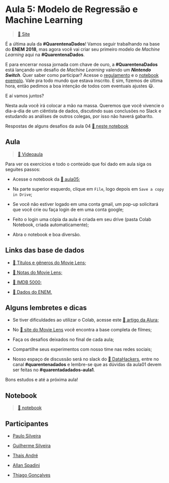 # Aula 5: Modelo de Regressão e Machine Learning

> [:link: Site](https://www.alura.com.br/quarentenadados/aula05-regressao-machine-learning "Site da aula 05")

É a última aula da **#QuarentenaDados**!
Vamos seguir trabalhando na base do **ENEM 2018**, mas agora você vai criar seu primeiro modelo de _Machine Learning_ aqui na **#QuarentenaDados**.

E para encerrar nossa jornada com chave de ouro, a **#QuarentenaDados** está lançando um desafio de _Machine Learning_ valendo um **_Nintendo Switch_**.
Quer saber como participar?
Acesse o [regulamento](https://bit.ly/regulamento-desafio-qdados) e o [notebook exemplo](https://colab.research.google.com/drive/1YVEM0uwtGBkm6EydYMqP0tyJN49Cm7XF).
Vale pra todo mundo que estava inscrito.
E sim, fizemos de última hora, então pedimos a boa intenção de todos com eventuais ajustes :smiley:.

E aí vamos juntos?

Nesta aula você irá colocar a mão na massa.
Queremos que você vivencie o dia-a-dia de um ciêntista de dados, discutindo suas conclusões no Slack e estudando as análises de outros colegas, por isso não haverá gabarito.

Respostas de alguns desafios da aula 04 [:link: neste notebook](https://colab.research.google.com/drive/19mGaQ_DLuTLCIc7CJfZgGbjVi9uYxd3V)

## Aula

> [:link: Videoaula](https://www.youtube.com/watch?v=Nr_-aBFeDRM "Vídeo não listado no youtube")

Para ver os exercícios e todo o conteúdo que foi dado em aula siga os seguites passos:

- Acesse o notebook da [:link: aula05](https://colab.research.google.com/drive/1TwElIw6D77oQF4IUS9uDGeXr0C0ivtFg "Notebook no google collab");

- Na parte superior esquerdo, clique em `File`, logo depois em `Save a copy in Drive`;

- Se você não estiver logado em uma conta gmail, um pop-up solicitará que você crie ou faça login de em uma conta google;

- Feito o login uma cópia da aula é criada em seu drive (pasta Colab Notebook, criada automaticamente);

- Abra o notebook e boa diversão.

## Links das base de dados

- [:link: Títulos e gêneros do Movie Lens;](https://raw.githubusercontent.com/alura-cursos/introducao-a-data-science/master/aula0/ml-latest-small/movies.csv)

- [:link: Notas do Movie Lens;](https://github.com/alura-cursos/introducao-a-data-science/blob/master/aula0/ml-latest-small/ratings.csv?raw=true)

- [:link: IMDB 5000;](https://gist.githubusercontent.com/guilhermesilveira/24e271e68afe8fd257911217b88b2e07/raw/e70287fb1dcaad4215c3f3c9deda644058a616bc/movie_metadata.csv)

- [:link: Dados do ENEM.](https://github.com/guilhermesilveira/enem-2018/blob/master/MICRODADOS_ENEM_2018_SAMPLE_43278.csv?raw=true)

## Alguns lembretes e dicas

- Se tiver dificuldades ao utilizar o Colab, acesse este [:link: artigo da Alura;](https://www.alura.com.br/artigos/google-colab-o-que-e-e-como-usar)

- No [:link: site do Movie Lens](https://movielens.org/) você encontra a base completa de filmes;

- Faça os desafios deixados no final de cada aula;

- Compartilhe seus experimentos com nosso time nas redes sociais;

- Nosso espaço de discussão será no slack do [:link: DataHackers](https://datahackers.com.br), entre no canal **#quarentenadados** e lembre-se que as dúvidas da aula01 devem ser feitas no **#quarentadadados-aula1**.

Bons estudos e até a próxima aula!

## Notebook

> [:link: notebook](./machineLearning.ipynb "Código no Jupyter Notebook")

## Participantes

- [Paulo Silveira](https://twitter.com/paulo_caelum)

- [Guilherme Silveira](https://twitter.com/guilhermecaelum)

- [Thais André](https://twitter.com/thais_tandre)

- [Allan Spadini](https://twitter.com/allanspadini)

- [Thiago Gonçalves](https://twitter.com/tgcsantos)
